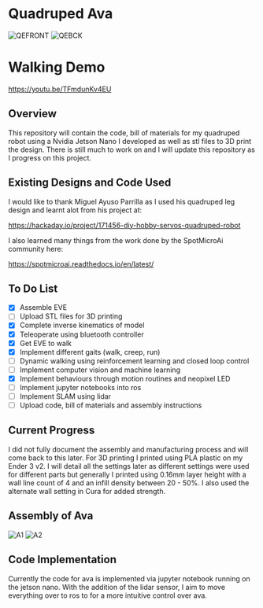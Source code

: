 # Quadruped Ava
![QEFRONT](https://user-images.githubusercontent.com/53890241/120611873-f4236c00-c497-11eb-89dc-f8c86aae2deb.png)
![QEBCK](https://user-images.githubusercontent.com/53890241/120611885-f71e5c80-c497-11eb-8ec9-91af1f57dc68.png)

# Walking Demo
https://youtu.be/TFmdunKv4EU

## Overview
This repository will contain the code, bill of materials for my quadruped robot using a Nvidia Jetson Nano I developed as well as stl files to 3D print the design. There is still much to work on and I will update this repository as I progress on this project.

## Existing Designs and Code Used
I would like to thank Miguel Ayuso Parrilla as I used his quadruped leg design and learnt alot from his project at:

https://hackaday.io/project/171456-diy-hobby-servos-quadruped-robot

I also learned many things from the work done by the SpotMicroAi community here:

https://spotmicroai.readthedocs.io/en/latest/

## To Do List
- [x] Assemble EVE 
- [ ] Upload STL files for 3D printing
- [x] Complete inverse kinematics of model
- [x] Teleoperate using bluetooth controller
- [x] Get EVE to walk
- [x] Implement different gaits (walk, creep, run)
- [ ] Dynamic walking using reinforcement learning and closed loop control
- [ ] Implement computer vision and machine learning
- [x] Implement behaviours through motion routines and neopixel LED
- [ ] Implement jupyter notebooks into ros
- [ ] Implement SLAM using lidar
- [ ] Upload code, bill of materials and assembly instructions

## Current Progress
I did not fully document the assembly and manufacturing process and will come back to this later. For 3D printing I printed using PLA plastic on my Ender 3 v2. I will detail all the settings later as different settings were used for different parts but generally I printed using 0.16mm layer height with a wall line count of 4 and an infill density between 20 - 50%. I also used the alternate wall setting in Cura for added strength.

## Assembly of Ava
![A1](https://user-images.githubusercontent.com/53890241/120613535-ac9ddf80-c499-11eb-9ddf-0ac0ceb77be2.png)
![A2](https://user-images.githubusercontent.com/53890241/120614284-68f7a580-c49a-11eb-85c5-6f84f531884d.png)

## Code Implementation
Currently the code for ava is implemented via jupyter notebook running on the jetson nano. With the addition of the lidar sensor, I aim to move everything over to ros to for a more intuitive control over ava.


